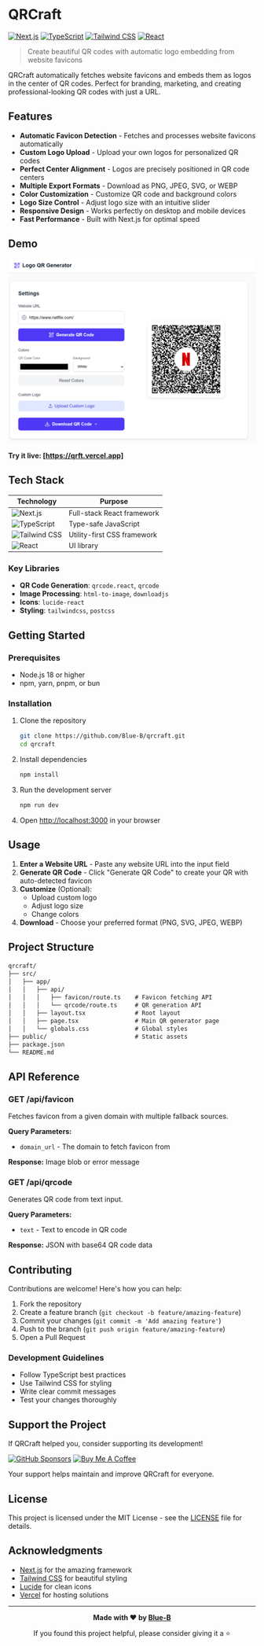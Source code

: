 # QRCraft

[![Next.js](https://img.shields.io/badge/Next.js-000000?style=for-the-badge&logo=next.js&logoColor=white)](https://nextjs.org/)
[![TypeScript](https://img.shields.io/badge/TypeScript-007ACC?style=for-the-badge&logo=typescript&logoColor=white)](https://www.typescriptlang.org/)
[![Tailwind CSS](https://img.shields.io/badge/Tailwind_CSS-38B2AC?style=for-the-badge&logo=tailwind-css&logoColor=white)](https://tailwindcss.com/)
[![React](https://img.shields.io/badge/React-20232A?style=for-the-badge&logo=react&logoColor=61DAFB)](https://reactjs.org/)

> Create beautiful QR codes with automatic logo embedding from website favicons

QRCraft automatically fetches website favicons and embeds them as logos in the center of QR codes. Perfect for branding, marketing, and creating professional-looking QR codes with just a URL.

## Features

- **Automatic Favicon Detection** - Fetches and processes website favicons automatically
- **Custom Logo Upload** - Upload your own logos for personalized QR codes  
- **Perfect Center Alignment** - Logos are precisely positioned in QR code centers
- **Multiple Export Formats** - Download as PNG, JPEG, SVG, or WEBP
- **Color Customization** - Customize QR code and background colors
- **Logo Size Control** - Adjust logo size with an intuitive slider
- **Responsive Design** - Works perfectly on desktop and mobile devices
- **Fast Performance** - Built with Next.js for optimal speed

## Demo

![QRCraft Demo](./demo.png)

**Try it live: [https://qrft.vercel.app]**

## Tech Stack

| Technology | Purpose |
|------------|---------|
| ![Next.js](https://img.shields.io/badge/Next.js-000000?style=flat&logo=next.js&logoColor=white) | Full-stack React framework |
| ![TypeScript](https://img.shields.io/badge/TypeScript-007ACC?style=flat&logo=typescript&logoColor=white) | Type-safe JavaScript |
| ![Tailwind CSS](https://img.shields.io/badge/Tailwind_CSS-38B2AC?style=flat&logo=tailwind-css&logoColor=white) | Utility-first CSS framework |
| ![React](https://img.shields.io/badge/React-20232A?style=flat&logo=react&logoColor=61DAFB) | UI library |

### Key Libraries

- **QR Code Generation**: `qrcode.react`, `qrcode`
- **Image Processing**: `html-to-image`, `downloadjs` 
- **Icons**: `lucide-react`
- **Styling**: `tailwindcss`, `postcss`

## Getting Started

### Prerequisites

- Node.js 18 or higher
- npm, yarn, pnpm, or bun

### Installation

1. Clone the repository
   ```bash
   git clone https://github.com/Blue-B/qrcraft.git
   cd qrcraft
   ```

2. Install dependencies
   ```bash
   npm install
   ```

3. Run the development server
   ```bash
   npm run dev
   ```

4. Open [http://localhost:3000](http://localhost:3000) in your browser

## Usage

1. **Enter a Website URL** - Paste any website URL into the input field
2. **Generate QR Code** - Click "Generate QR Code" to create your QR with auto-detected favicon
3. **Customize** (Optional):
   - Upload custom logo
   - Adjust logo size
   - Change colors
4. **Download** - Choose your preferred format (PNG, SVG, JPEG, WEBP)

## Project Structure

```
qrcraft/
├── src/
│   ├── app/
│   │   ├── api/
│   │   │   ├── favicon/route.ts    # Favicon fetching API
│   │   │   └── qrcode/route.ts     # QR generation API
│   │   ├── layout.tsx              # Root layout
│   │   ├── page.tsx                # Main QR generator page
│   │   └── globals.css             # Global styles
├── public/                         # Static assets
├── package.json
└── README.md
```

## API Reference

### GET /api/favicon

Fetches favicon from a given domain with multiple fallback sources.

**Query Parameters:**
- `domain_url` - The domain to fetch favicon from

**Response:** Image blob or error message

### GET /api/qrcode

Generates QR code from text input.

**Query Parameters:**
- `text` - Text to encode in QR code

**Response:** JSON with base64 QR code data

## Contributing

Contributions are welcome! Here's how you can help:

1. Fork the repository
2. Create a feature branch (`git checkout -b feature/amazing-feature`)
3. Commit your changes (`git commit -m 'Add amazing feature'`)
4. Push to the branch (`git push origin feature/amazing-feature`)
5. Open a Pull Request

### Development Guidelines

- Follow TypeScript best practices
- Use Tailwind CSS for styling
- Write clear commit messages
- Test your changes thoroughly

## Support the Project

If QRCraft helped you, consider supporting its development!

[![GitHub Sponsors](https://img.shields.io/badge/Sponsor-GitHub-EA4AAA?style=for-the-badge&logo=github-sponsors&logoColor=white)](https://github.com/sponsors/Blue-B)
[![Buy Me A Coffee](https://img.shields.io/badge/Buy_Me_A_Coffee-FFDD00?style=for-the-badge&logo=buy-me-a-coffee&logoColor=black)](https://buymeacoffee.com/beckycode7h)

Your support helps maintain and improve QRCraft for everyone.

## License

This project is licensed under the MIT License - see the [LICENSE](LICENSE) file for details.

## Acknowledgments

- [Next.js](https://nextjs.org/) for the amazing framework
- [Tailwind CSS](https://tailwindcss.com/) for beautiful styling
- [Lucide](https://lucide.dev/) for clean icons
- [Vercel](https://vercel.com/) for hosting solutions

---

<div align="center">

**Made with ❤️ by [Blue-B](https://github.com/Blue-B)**

If you found this project helpful, please consider giving it a ⭐

</div>